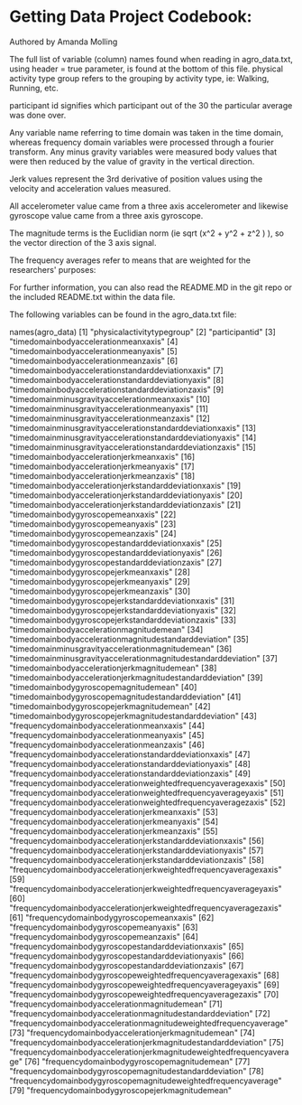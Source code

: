 # Getting Data Project Codebook:
  Authored by Amanda Molling

The full list of variable (column) names found when reading in
agro_data.txt, using header = true parameter, is found at the bottom
of this file.
physical activity type group refers to the grouping by activity type, ie:
  Walking, Running, etc.

participant id signifies which participant out of the 30 the particular
average was done over.

Any variable name referring to time domain was taken in the time domain, whereas
frequency domain variables were processed through a fourier transform.
Any minus gravity variables were measured body values that were then reduced by
the value of gravity in the vertical direction.

Jerk values represent the 3rd derivative of position values using the velocity
 and acceleration values measured.

 All accelerometer value came from a three axis accelerometer and likewise
 gyroscope value came from a three axis gyroscope.

The magnitude terms is the Euclidian norm (ie sqrt (x^2 + y^2 + z^2 ) ), so
the vector direction of the 3 axis signal.

The frequency averages refer to means that are weighted for the researchers'
purposes:

For further information, you can also read the README.MD in the git repo or
the included README.txt within the data file.

The following variables can be found in the agro_data.txt file:

names(agro_data)
 [1] "physicalactivitytypegroup"
 [2] "participantid"
 [3] "timedomainbodyaccelerationmeanxaxis"
 [4] "timedomainbodyaccelerationmeanyaxis"
 [5] "timedomainbodyaccelerationmeanzaxis"
 [6] "timedomainbodyaccelerationstandarddeviationxaxis"
 [7] "timedomainbodyaccelerationstandarddeviationyaxis"
 [8] "timedomainbodyaccelerationstandarddeviationzaxis"
 [9] "timedomainminusgravityaccelerationmeanxaxis"
[10] "timedomainminusgravityaccelerationmeanyaxis"
[11] "timedomainminusgravityaccelerationmeanzaxis"
[12] "timedomainminusgravityaccelerationstandarddeviationxaxis"
[13] "timedomainminusgravityaccelerationstandarddeviationyaxis"
[14] "timedomainminusgravityaccelerationstandarddeviationzaxis"
[15] "timedomainbodyaccelerationjerkmeanxaxis"
[16] "timedomainbodyaccelerationjerkmeanyaxis"
[17] "timedomainbodyaccelerationjerkmeanzaxis"
[18] "timedomainbodyaccelerationjerkstandarddeviationxaxis"
[19] "timedomainbodyaccelerationjerkstandarddeviationyaxis"
[20] "timedomainbodyaccelerationjerkstandarddeviationzaxis"
[21] "timedomainbodygyroscopemeanxaxis"
[22] "timedomainbodygyroscopemeanyaxis"
[23] "timedomainbodygyroscopemeanzaxis"
[24] "timedomainbodygyroscopestandarddeviationxaxis"
[25] "timedomainbodygyroscopestandarddeviationyaxis"
[26] "timedomainbodygyroscopestandarddeviationzaxis"
[27] "timedomainbodygyroscopejerkmeanxaxis"
[28] "timedomainbodygyroscopejerkmeanyaxis"
[29] "timedomainbodygyroscopejerkmeanzaxis"
[30] "timedomainbodygyroscopejerkstandarddeviationxaxis"
[31] "timedomainbodygyroscopejerkstandarddeviationyaxis"
[32] "timedomainbodygyroscopejerkstandarddeviationzaxis"
[33] "timedomainbodyaccelerationmagnitudemean"
[34] "timedomainbodyaccelerationmagnitudestandarddeviation"
[35] "timedomainminusgravityaccelerationmagnitudemean"
[36] "timedomainminusgravityaccelerationmagnitudestandarddeviation"
[37] "timedomainbodyaccelerationjerkmagnitudemean"
[38] "timedomainbodyaccelerationjerkmagnitudestandarddeviation"
[39] "timedomainbodygyroscopemagnitudemean"
[40] "timedomainbodygyroscopemagnitudestandarddeviation"
[41] "timedomainbodygyroscopejerkmagnitudemean"
[42] "timedomainbodygyroscopejerkmagnitudestandarddeviation"
[43] "frequencydomainbodyaccelerationmeanxaxis"
[44] "frequencydomainbodyaccelerationmeanyaxis"
[45] "frequencydomainbodyaccelerationmeanzaxis"
[46] "frequencydomainbodyaccelerationstandarddeviationxaxis"
[47] "frequencydomainbodyaccelerationstandarddeviationyaxis"
[48] "frequencydomainbodyaccelerationstandarddeviationzaxis"
[49] "frequencydomainbodyaccelerationweightedfrequencyaveragexaxis"
[50] "frequencydomainbodyaccelerationweightedfrequencyaverageyaxis"
[51] "frequencydomainbodyaccelerationweightedfrequencyaveragezaxis"
[52] "frequencydomainbodyaccelerationjerkmeanxaxis"
[53] "frequencydomainbodyaccelerationjerkmeanyaxis"
[54] "frequencydomainbodyaccelerationjerkmeanzaxis"
[55] "frequencydomainbodyaccelerationjerkstandarddeviationxaxis"
[56] "frequencydomainbodyaccelerationjerkstandarddeviationyaxis"
[57] "frequencydomainbodyaccelerationjerkstandarddeviationzaxis"
[58] "frequencydomainbodyaccelerationjerkweightedfrequencyaveragexaxis"
[59] "frequencydomainbodyaccelerationjerkweightedfrequencyaverageyaxis"
[60] "frequencydomainbodyaccelerationjerkweightedfrequencyaveragezaxis"
[61] "frequencydomainbodygyroscopemeanxaxis"
[62] "frequencydomainbodygyroscopemeanyaxis"
[63] "frequencydomainbodygyroscopemeanzaxis"
[64] "frequencydomainbodygyroscopestandarddeviationxaxis"
[65] "frequencydomainbodygyroscopestandarddeviationyaxis"
[66] "frequencydomainbodygyroscopestandarddeviationzaxis"
[67] "frequencydomainbodygyroscopeweightedfrequencyaveragexaxis"
[68] "frequencydomainbodygyroscopeweightedfrequencyaverageyaxis"
[69] "frequencydomainbodygyroscopeweightedfrequencyaveragezaxis"
[70] "frequencydomainbodyaccelerationmagnitudemean"
[71] "frequencydomainbodyaccelerationmagnitudestandarddeviation"
[72] "frequencydomainbodyaccelerationmagnitudeweightedfrequencyaverage"
[73] "frequencydomainbodyaccelerationjerkmagnitudemean"
[74] "frequencydomainbodyaccelerationjerkmagnitudestandarddeviation"
[75] "frequencydomainbodyaccelerationjerkmagnitudeweightedfrequencyaverage"
[76] "frequencydomainbodygyroscopemagnitudemean"
[77] "frequencydomainbodygyroscopemagnitudestandarddeviation"
[78] "frequencydomainbodygyroscopemagnitudeweightedfrequencyaverage"
[79] "frequencydomainbodygyroscopejerkmagnitudemean"
